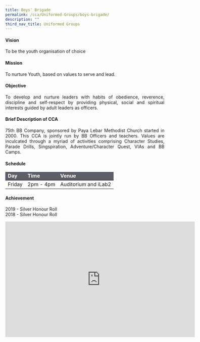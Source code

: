 ```yaml
---
title: Boys' Brigade
permalink: /cca/Uniformed-Groups/boys-brigade/
description: ""
third_nav_title: Uniformed Groups
---
```

<h4>Vision</h4>
<p style="text-align:justify">To be the youth organisation of choice</p>
<h4>Mission</h4>
<p style="text-align:justify">To nurture Youth, based on values to serve and lead.</p>
<h4>Objective</h4>
<p style="text-align:justify">
To develop and nurture leaders with habits of obedience, reverence, discipline and self-respect by providing physical, social and spiritual interests guided by adult leaders as officers.</p>
<h4>Brief Description of CCA</h4>
<p style="text-align:justify">75th BB Company, sponsored by Paya Lebar Methodist Church started in 2000. This CCA is jointly run by BB Officers and teachers. Values are inculcated through a myriad of activities comprising Character Studies, Parade Drills, Singspiration, Adventure/Character Quest, VIAs and BB Camps.</p>

<h4>Schedule</h4>
<p style="text-align:justify">
	<table>
		<thead style="font-weight:bold; background-color:rgb(94,94,102); color:white"><tr><td>Day</td><td>Time</td><td>Venue</td></tr></thead>
		<tbody><tr><td>Friday</td><td>2pm - 4pm</td><td>Auditorium and iLab2</td></tr></tbody>
		</table>


<h4>Achievement</h4>

2019 - Silver Honour Roll   
2018 - Silver Honour Roll  


<center><iframe allowfullscreen="true" height="366" width="600" frameborder="0" src="https://docs.google.com/presentation/d/e/2PACX-1vQU7KpXnMaFe0eabjjxEb9oEgJ4uNvGx_5WkrJvo0vEwvgCTD29mJ8x5M1jPddG8C52iaPdsOgXeXM1/embed?start=false&amp;loop=false&amp;delayms=3000"></iframe></center>
